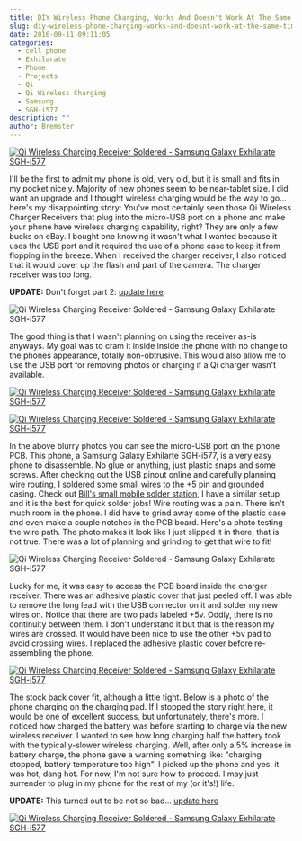 ```yaml
---
title: DIY Wireless Phone Charging, Works And Doesn't Work At The Same Time
slug: diy-wireless-phone-charging-works-and-doesnt-work-at-the-same-time
date: 2016-09-11 09:11:05
categories:
  - cell phone
  - Exhilarate
  - Phone
  - Projects
  - Qi
  - Qi Wireless Charging
  - Samsung
  - SGH-i577
description: ""
author: Bremster
---
```



[![Qi Wireless Charging Receiver Soldered - Samsung Galaxy Exhilarate SGH-i577](/uploads/2016/09/2016-09-10-14.26.20-300x223.jpg)](/uploads/2016/09/2016-09-10-14.26.20.jpg)

I'll be the first to admit my phone is old, very old, but it is small and fits in my pocket nicely. Majority of new phones seem to be near-tablet size. I did want an upgrade and I thought wireless charging would be the way to go... here's my disappointing story: You've most certainly seen those Qi Wireless Charger Receivers that plug into the micro-USB port on a phone and make your phone have wireless charging capability, right? They are only a few bucks on eBay. I bought one knowing it wasn't what I wanted because it uses the USB port and it required the use of a phone case to keep it from flopping in the breeze. When I received the charger receiver, I also noticed that it would cover up the flash and part of the camera. The charger receiver was too long.

**UPDATE:** Don't forget part 2: [update here](/blog/qi-charging-phone-wasnt-a-failure-after-all/)

![Qi Wireless Charging Receiver Soldered - Samsung Galaxy Exhilarate SGH-i577 ](/uploads/2016/09/2016-09-10-10.17.42-300x223.jpg)

The good thing is that I wasn't planning on using the receiver as-is anyways. My goal was to cram it inside inside the phone with no change to the phones appearance, totally non-obtrusive. This would also allow me to use the USB port for removing photos or charging if a Qi charger wasn't available.

[![Qi Wireless Charging Receiver Soldered - Samsung Galaxy Exhilarate SGH-i577](/uploads/2016/09/2016-09-10-10.28.29-300x223.jpg)](/uploads/2016/09/2016-09-10-10.28.29.jpg)

[![Qi Wireless Charging Receiver Soldered - Samsung Galaxy Exhilarate SGH-i577](/uploads/2016/09/2016-09-10-14.04.59-300x223.jpg)](/uploads/2016/09/2016-09-10-14.04.59.jpg)

In the above blurry photos you can see the micro-USB port on the phone PCB. This phone, a Samsung Galaxy Exhilarte SGH-i577, is a very easy phone to disassemble. No glue or anything, just plastic snaps and some screws. After checking out the USB pinout online and carefully planning wire routing, I soldered some small wires to the +5 pin and grounded casing. Check out [Bill's small mobile solder station](/blog/project-a-soldering-station-on-the-go), I have a similar setup and it is the best for quick solder jobs! Wire routing was a pain. There isn't much room in the phone. I did have to grind away some of the plastic case and even make a couple notches in the PCB board. Here's a photo testing the wire path. The photo makes it look like I just slipped it in there, that is not true. There was a lot of planning and grinding to get that wire to fit!

![Qi Wireless Charging Receiver Soldered - Samsung Galaxy Exhilarate SGH-i577](/uploads/2016/09/2016-09-10-13.49.29-300x223.jpg)

Lucky for me, it was easy to access the PCB board inside the charger receiver. There was an adhesive plastic cover that just peeled off. I was able to remove the long lead with the USB connector on it and solder my new wires on. Notice that there are two pads labeled +5v. Oddly, there is no continuity between them. I don't understand it but that is the reason my wires are crossed. It would have been nice to use the other +5v pad to avoid crossing wires. I replaced the adhesive plastic cover before re-assembling the phone.

[![Qi Wireless Charging Receiver Soldered - Samsung Galaxy Exhilarate SGH-i577](/uploads/2016/09/2016-09-10-14.26.20-1024x760.jpg)](/uploads/2016/09/2016-09-10-14.26.20.jpg)

The stock back cover fit, although a little tight. Below is a photo of the phone charging on the charging pad. If I stopped the story right here, it would be one of excellent success, but unfortunately, there's more. I noticed how charged the battery was before starting to charge via the new wireless receiver. I wanted to see how long charging half the battery took with the typically-slower wireless charging. Well, after only a 5% increase in battery charge, the phone gave a warning something like: "charging stopped, battery temperature too high". I picked up the phone and yes, it was hot, dang hot. For now, I'm not sure how to proceed. I may just surrender to plug in my phone for the rest of my (or it's!) life.

**UPDATE:** This turned out to be not so bad... [update here](/blog/qi-charging-phone-wasnt-a-failure-after-all/)

[![Qi Wireless Charging Receiver Soldered - Samsung Galaxy Exhilarate SGH-i577](/uploads/2016/09/2016-09-10-14.32.03a.jpg)](/uploads/2016/09/2016-09-10-14.32.03a.jpg)
